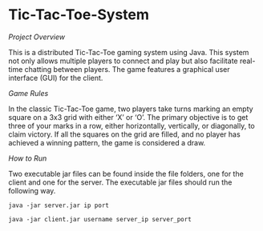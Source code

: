 # Tic-Tac-Toe-System

_Project Overview_

This is a distributed Tic-Tac-Toe gaming system using Java. This system not only allows multiple players to connect and play 
but also facilitate real-time chatting between players. The game features a graphical user interface (GUI) for the client.

_Game Rules_

In the classic Tic-Tac-Toe game, two players take turns marking an empty square on a 3x3 grid with either ‘X’ or
‘O’. The primary objective is to get three of your marks in a row, either horizontally, vertically, or diagonally, to
claim victory. If all the squares on the grid are filled, and no player has achieved a winning pattern, the game is
considered a draw.

_How to Run_

Two executable jar files can be found inside the file folders, one for the client and one for the server. 
The executable jar files should run the following way.

`java -jar server.jar ip port`

`java -jar client.jar username server_ip server_port`
